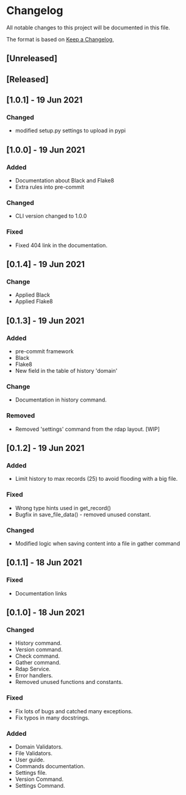 # Changelog

All notable changes to this project will be documented in this file.

The format is based on [Keep a Changelog](https://keepachangelog.com/en/1.0.0/),

## [Unreleased]

## [Released]

## [1.0.1] - 19 Jun 2021

### Changed
- modified setup.py settings to upload in pypi

## [1.0.0] - 19 Jun 2021

### Added
- Documentation about Black and Flake8
- Extra rules into pre-commit

### Changed
- CLI version changed to 1.0.0

### Fixed
- Fixed 404 link in the documentation.

## [0.1.4] - 19 Jun 2021

### Change
- Applied Black
- Applied Flake8

## [0.1.3] - 19 Jun 2021

### Added
- pre-commit framework
- Black
- Flake8
- New field in the table of history 'domain'

### Change
- Documentation in history command.

### Removed
- Removed 'settings' command from the rdap layout. [WIP]

## [0.1.2] - 19 Jun 2021

### Added
- Limit history to max records (25) to avoid flooding with a big file.

### Fixed
- Wrong type hints used in get_record()
- Bugfix in save_file_data() - removed unused constant.

### Changed
- Modified logic when saving content into a file in gather command

## [0.1.1] - 18 Jun 2021

### Fixed
- Documentation links

## [0.1.0] - 18 Jun 2021

### Changed
- History command.
- Version command.
- Check command.
- Gather command.
- Rdap Service.
- Error handlers.
- Removed unused functions and constants.

### Fixed
- Fix lots of bugs and catched many exceptions.
- Fix typos in many docstrings.

### Added
- Domain Validators.
- File Validators.
- User guide.
- Commands documentation.
- Settings file.
- Version Command.
- Settings Command.
